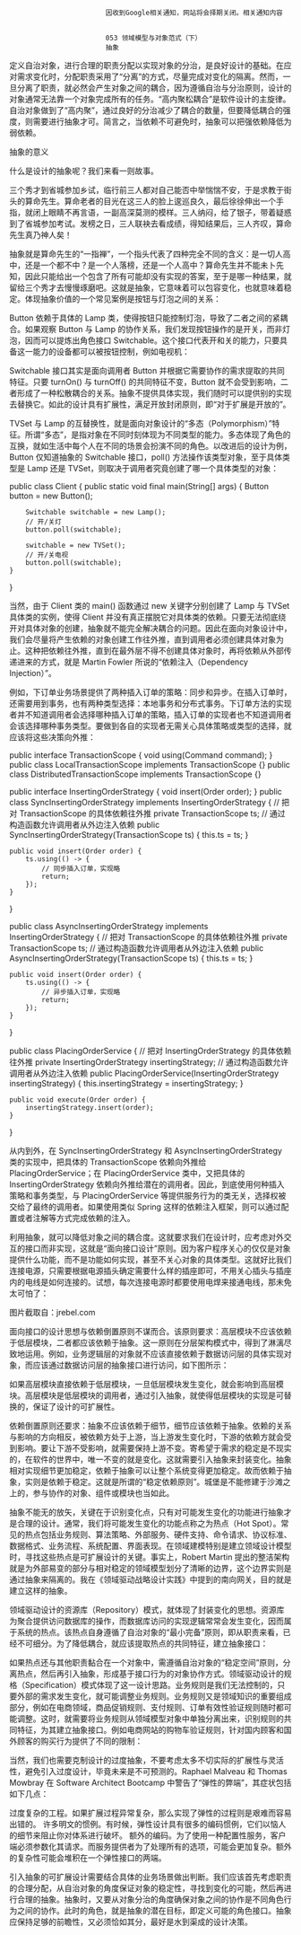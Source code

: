 
                            
                            因收到Google相关通知，网站将会择期关闭。相关通知内容
                            
                            
                            053 领域模型与对象范式（下）
                            抽象

定义自治对象，进行合理的职责分配以实现对象的分治，是良好设计的基础。在应对需求变化时，分配职责采用了“分离”的方式，尽量完成对变化的隔离。然而，一旦分离了职责，就必然会产生对象之间的耦合，因为遵循自治与分治原则，设计的对象通常无法靠一个对象完成所有的任务。“高内聚松耦合”是软件设计的主旋律。自治对象做到了“高内聚”，通过良好的分治减少了耦合的数量，但要降低耦合的强度，则需要进行抽象才可。简言之，当依赖不可避免时，抽象可以把强依赖降低为弱依赖。

抽象的意义

什么是设计的抽象呢？我们来看一则故事。

三个秀才到省城参加乡试，临行前三人都对自己能否中举惴惴不安，于是求教于街头的算命先生。算命老者的目光在这三人的脸上逡巡良久，最后徐徐伸出一个手指，就闭上眼睛不再言语，一副高深莫测的模样。三人纳闷，给了银子，带着疑惑到了省城参加考试。发榜之日，三人联袂去看成绩，得知结果后，三人齐叹，算命先生真乃神人矣！

抽象就是算命先生的“一指禅”，一个指头代表了四种完全不同的含义：是一切人高中，还是一个都不中？是一个人落榜，还是一个人高中？算命先生并不能未卜先知，因此只能给出一个包含了所有可能却没有实现的答案，至于是哪一种结果，就留给三个秀才去慢慢琢磨吧。这就是抽象，它意味着可以包容变化，也就意味着稳定。体现抽象价值的一个常见案例是按钮与灯泡之间的关系：



Button 依赖于具体的 Lamp 类，使得按钮只能控制灯泡，导致了二者之间的紧耦合。如果观察 Button 与 Lamp 的协作关系，我们发现按钮操作的是开关，而非灯泡，因而可以提炼出角色接口 Switchable。这个接口代表开和关的能力，只要具备这一能力的设备都可以被按钮控制，例如电视机：



Switchable 接口其实是面向调用者 Button 并根据它需要协作的需求提取的共同特征。只要 turnOn() 与 turnOff() 的共同特征不变，Button 就不会受到影响，二者形成了一种松散耦合的关系。抽象不提供具体实现，我们随时可以提供别的实现去替换它。如此的设计具有扩展性，满足开放封闭原则，即“对于扩展是开放的”。

TVSet 与 Lamp 的互替换性，就是面向对象设计的“多态（Polymorphism）”特征。所谓“多态”，是指对象在不同时刻体现为不同类型的能力。多态体现了角色的互换，就如生活中每个人在不同的场景会扮演不同的角色。以改进后的设计为例，Button 仅知道抽象的 Switchable 接口，poll() 方法操作该类型对象，至于具体类型是 Lamp 还是 TVSet，则取决于调用者究竟创建了哪一个具体类型的对象：

public class Client {
    public static void final main(String[] args) {
        Button button = new Button();

        Switchable switchable = new Lamp();
        // 开/关灯
        button.poll(switchable);

        switchable = new TVSet();
        // 开/关电视
        button.poll(switchable);
    }
}



当然，由于 Client 类的 main() 函数通过 new 关键字分别创建了 Lamp 与 TVSet 具体类的实例，使得 Client 并没有真正摆脱它对具体类的依赖。只要无法彻底绕开对具体对象的创建，抽象就不能完全解决耦合的问题。因此在面向对象设计中，我们会尽量将产生依赖的对象创建工作往外推，直到调用者必须创建具体对象为止。这种把依赖往外推，直到在最外层不得不创建具体对象时，再将依赖从外部传递进来的方式，就是 Martin Fowler 所说的“依赖注入（Dependency Injection）”。

例如，下订单业务场景提供了两种插入订单的策略：同步和异步。在插入订单时，还需要用到事务，也有两种类型选择：本地事务和分布式事务。下订单方法的实现者并不知道调用者会选择哪种插入订单的策略，插入订单的实现者也不知道调用者会该选择哪种事务类型。要做到各自的实现者无需关心具体策略或类型的选择，就应该将这些决策向外推：

public interface TransactionScope {
    void using(Command command);
}
public class LocalTransactionScope implements TransactionScope {}
public class DistributedTransactionScope implements TransactionScope {}

public interface InsertingOrderStrategy {
    void insert(Order order);
}
public class SyncInsertingOrderStrategy implements InsertingOrderStrategy {
    // 把对 TransactionScope 的具体依赖往外推
    private TransactionScope ts;
    // 通过构造函数允许调用者从外边注入依赖
    public SyncInsertingOrderStrategy(TransactionScope ts) {
        this.ts = ts;
    }

    public void insert(Order order) {
        ts.using(() -> {
            // 同步插入订单，实现略
            return;
        });
    }
}

public class AsyncInsertingOrderStrategy implements InsertingOrderStrategy {
    // 把对 TransactionScope 的具体依赖往外推
    private TransactionScope ts;
    // 通过构造函数允许调用者从外边注入依赖
    public AsyncInsertingOrderStrategy(TransactionScope ts) {
        this.ts = ts;
    }

    public void insert(Order order) {
        ts.using(() -> {
            // 异步插入订单，实现略
            return;
        });
    }
}

public class PlacingOrderService {
    // 把对 InsertingOrderStrategy 的具体依赖往外推
    private InsertingOrderStrategy insertingStrategy;
    // 通过构造函数允许调用者从外边注入依赖
    public PlacingOrderService(InsertingOrderStrategy insertingStrategy) {
        this.insertingStrategy = insertingStrategy;
    }

    public void execute(Order order) {
        insertingStrategy.insert(order);
    }
}



从内到外，在 SyncInsertingOrderStrategy 和 AsyncInsertingOrderStrategy 类的实现中，把具体的 TransactionScope 依赖向外推给 PlacingOrderService；在 PlacingOrderService 类中，又把具体的 InsertingOrderStrategy 依赖向外推给潜在的调用者。因此，到底使用何种插入策略和事务类型，与 PlacingOrderService 等提供服务行为的类无关，选择权被交给了最终的调用者。如果使用类似 Spring 这样的依赖注入框架，则可以通过配置或者注解等方式完成依赖的注入。

利用抽象，就可以降低对象之间的耦合度。这就要求我们在设计时，应考虑对外交互的接口而非实现，这就是“面向接口设计”原则。因为客户程序关心的仅仅是对象提供什么功能，而不是功能如何实现，甚至不关心对象的具体类型。这就好比我们连接电源，只需要根据电源插头确定需要什么样的插座即可，不用关心插头与插座内的电线是如何连接的。试想，每次连接电源时都要使用电焊来接通电线，那未免太可怕了：



图片截取自：jrebel.com

面向接口的设计思想与依赖倒置原则不谋而合。该原则要求：高层模块不应该依赖于低层模块，二者都应该依赖于抽象。这一原则在分层架构模式中，得到了淋漓尽致地运用。例如，业务逻辑层的对象就不应该直接依赖于数据访问层的具体实现对象，而应该通过数据访问层的抽象接口进行访问，如下图所示：



如果高层模块直接依赖于低层模块，一旦低层模块发生变化，就会影响到高层模块。高层模块是低层模块的调用者，通过引入抽象，就使得低层模块的实现是可替换的，保证了设计的可扩展性。

依赖倒置原则还要求：抽象不应该依赖于细节，细节应该依赖于抽象。依赖的关系与影响的方向相反，被依赖方处于上游，当上游发生变化时，下游的依赖方就会受到影响。要让下游不受影响，就需要保持上游不变。寄希望于需求的稳定是不现实的，在软件的世界中，唯一不变的就是变化。这就需要引入抽象来封装变化。抽象相对实现细节更加稳定，依赖于抽象可以让整个系统变得更加稳定。故而依赖于抽象，实则是依赖于稳定。这就是所谓的“稳定依赖原则”。城堡是不能修建于沙滩之上的，参与协作的对象、组件或模块也当如此。

抽象不能无的放矢，关键在于识别变化点，只有对可能发生变化的功能进行抽象才是合理的设计。通常，我们将可能发生变化的功能点称之为热点（Hot Spot）。常见的热点包括业务规则、算法策略、外部服务、硬件支持、命令请求、协议标准、数据格式、业务流程、系统配置、界面表现。在领域建模特别是建立领域设计模型时，寻找这些热点是可扩展设计的关键。事实上，Robert Martin 提出的整洁架构就是为外部易变的部分与相对稳定的领域模型划分了清晰的边界，这个边界实则是通过抽象来隔离的。我在《领域驱动战略设计实践》中提到的南向网关，目的就是建立这样的抽象。

领域驱动设计的资源库（Repository）模式，就体现了封装变化的思想。资源库为聚合提供访问数据库的操作，而数据库访问的实现逻辑常常会发生变化，因而属于系统的热点。该热点自身遵循了自治对象的“最小完备”原则，即从职责来看，已经不可细分。为了降低耦合，就应该提取热点的共同特征，建立抽象接口：



如果热点还与其他职责黏合在一个对象中，需遵循自治对象的“稳定空间”原则，分离热点，然后再引入抽象，形成基于接口行为的对象协作方式。领域驱动设计的规格（Specification）模式体现了这一设计思路。业务规则是我们无法控制的，只要外部的需求发生变化，就可能调整业务规则。业务规则又是领域知识的重要组成部分，例如在电商领域，商品促销规则、支付规则、订单有效性验证规则随时都可能调整。这时，就需要将业务规则从领域模型对象中单独分离出来，识别规则的共同特征，为其建立抽象接口。例如电商网站的购物车验证规则，针对国内顾客和国外顾客的购买行为提供了不同的限制：



当然，我们也需要克制设计的过度抽象，不要考虑太多不切实际的扩展性与灵活性，避免引入过度设计，毕竟未来是不可预测的。Raphael Malveau 和 Thomas Mowbray 在 Software Architect Bootcamp 中警告了“弹性的弊端”，其症状包括如下几点：


过度复杂的工程。如果扩展过程异常复杂，那么实现了弹性的过程则是艰难而容易出错的。
许多明文的惯例。有时候，弹性设计具有很多的编码惯例，它们以恼人的细节来阻止你对体系进行破坏。
额外的编码。为了使用一种配置性服务，客户端必须参数化其请求。而服务提供者为了处理所有的选项，可能会更加复杂。额外的复杂性可能会堆积在一个弹性接口的两端。


引入抽象的可扩展设计需要结合具体的业务场景做出判断。我们应该首先考虑职责的合理分配，从自治对象的角度保证对象的稳定性，寻找到变化的可能，然后再进行合理的抽象。抽象时，又要从对象分治的角度确保对象之间的协作是不同角色行为之间的协作。此时的角色，就是抽象的潜在目标，即定义可能的角色接口。抽象应保持足够的前瞻性，又必须恰如其分，最好是水到渠成的设计决策。

                        
                        
                            